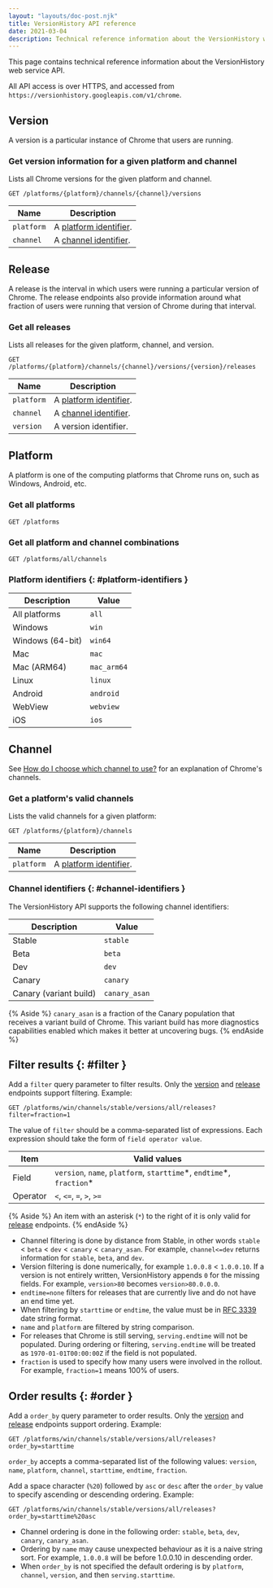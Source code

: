 ```yaml
---
layout: "layouts/doc-post.njk"
title: VersionHistory API reference
date: 2021-03-04
description: Technical reference information about the VersionHistory web service API.
---
```


This page contains technical reference information about the VersionHistory web
service API.

All API access is over HTTPS, and accessed from `https://versionhistory.googleapis.com/v1/chrome`.

## Version

A version is a particular instance of Chrome that users are running.

### Get version information for a given platform and channel

Lists all Chrome versions for the given platform and channel.

```http
GET /platforms/{platform}/channels/{channel}/versions
```

<table>
  <thead>
    <tr>
      <th>Name</th>
      <th>Description</th>
    </tr>
  </thead>
  <tbody>
    <tr>
      <td><code>platform</code></td>
      <td>A <a href="#platform-identifiers">platform identifier</a>.</td>
    </tr>
    <tr>
      <td><code>channel</code></td>
      <td>A <a href="#channel-identifiers">channel identifier</a>.</td>
    </tr>
  </tbody>
</table>

## Release

A release is the interval in which users were running a particular
version of Chrome. The release endpoints also provide information
around what fraction of users were running that version of Chrome
during that interval.

### Get all releases

Lists all releases for the given platform, channel, and version.

```http
GET /platforms/{platform}/channels/{channel}/versions/{version}/releases
```

<table>
  <thead>
    <tr>
      <th>Name</th>
      <th>Description</th>
    </tr>
  </thead>
  <tbody>
    <tr>
      <td><code>platform</code></td>
      <td>A <a href="#platform-identifiers">platform identifier</a>.</td>
    </tr>
    <tr>
      <td><code>channel</code></td>
      <td>A <a href="#channel-identifiers">channel identifier</a>.</td>
    </tr>
    <tr>
      <td><code>version</code></td>
      <td>A version identifier.</td>
    </tr>
  </tbody>
</table>

## Platform

A platform is one of the computing platforms that Chrome runs on, such
as Windows, Android, etc.

### Get all platforms

```http
GET /platforms
```

### Get all platform and channel combinations

```http
GET /platforms/all/channels
```

### Platform identifiers {: #platform-identifiers }

<table>
  <thead>
    <tr>
      <th>Description</th>
      <th>Value</th>
    </tr>
  </thead>
  <tbody>
    <tr>
      <td>All platforms</td>
      <td><code>all</code></td>
    </tr>
    <tr>
      <td>Windows</td>
      <td><code>win</code></td>
    </tr>
    <tr>
      <td>Windows (64-bit)</td>
      <td><code>win64</code></td>
    </tr>
    <tr>
      <td>Mac</td>
      <td><code>mac</code></td>
    </tr>
    <tr>
      <td>Mac (ARM64)</td>
      <td><code>mac_arm64</code></td>
    </tr>
    <tr>
      <td>Linux</td>
      <td><code>linux</code></td>
    </tr>
    <tr>
      <td>Android</td>
      <td><code>android</code></td>
    </tr>
    <tr>
      <td>WebView</td>
      <td><code>webview</code></td>
    </tr>
    <tr>
      <td>iOS</td>
      <td><code>ios</code></td>
    </tr>
  </tbody>
</table>

## Channel

See [How do I choose which channel to use?][channels] for an explanation
of Chrome's channels.

### Get a platform's valid channels

Lists the valid channels for a given platform:

```http
GET /platforms/{platform}/channels
```

<table>
  <thead>
    <tr>
      <th>Name</th>
      <th>Description</th>
    </tr>
  </thead>
  <tbody>
    <tr>
      <td><code>platform</code></td>
      <td>A <a href="#platform-identifiers">platform identifier</a>.</td>
    </tr>
  </tbody>
</table>

### Channel identifiers {: #channel-identifiers }

The VersionHistory API supports the following channel identifiers:

<table>
  <thead>
    <tr>
      <th>Description</th>
      <th>Value</th>
    </tr>
  </thead>
  <tbody>
    <tr>
      <td>Stable</td>
      <td><code>stable</code></td>
    </tr>
    <tr>
      <td>Beta</td>
      <td><code>beta</code></td>
    </tr>
    <tr>
      <td>Dev</td>
      <td><code>dev</code></td>
    </tr>
    <tr>
      <td>Canary</td>
      <td><code>canary</code></td>
    </tr>
    <tr>
      <td>Canary (variant build)</td>
      <td><code>canary_asan</code></td>
    </tr>
  </tbody>
</table>

{% Aside %}
  `canary_asan` is a fraction of the Canary population that
  receives a variant build of Chrome. This variant build has
  more diagnostics capabilities enabled which makes it better
  at uncovering bugs.
{% endAside %}

## Filter results {: #filter }

Add a `filter` query parameter to filter results. Only the
[version](#version) and [release](#release) endpoints support filtering.
Example:

```http
GET /platforms/win/channels/stable/versions/all/releases?filter=fraction=1
```

The value of `filter` should be a comma-separated list of expressions. Each
expression should take the form of `field operator value`.

<table>
  <thead>
    <tr>
      <th>Item</th>
      <th>Valid values</th>
    </tr>
  </thead>
  <tbody>
    <tr>
      <td>Field</td>
      <td>
        <code>version</code>, <code>name</code>, <code>platform</code>,
        <code>starttime</code>*, <code>endtime</code>*, <code>fraction</code>*
      </td>
    </tr>
    <tr>
      <td>Operator</td>
      <td>
        <code>&lt;</code>, <code>&lt;=</code>, <code>=</code>,
        <code>&gt;</code>, <code>&gt;=</code>
      </td>
    </tr>
  </tbody>
</table>

{% Aside %}
  An item with an asterisk (`*`) to the right of it is only valid
  for [release](#release) endpoints.
{% endAside %} 

* Channel filtering is done by distance from Stable, in other words `stable` < `beta`
  < `dev` < `canary` < `canary_asan`. For example, `channel<=dev` returns
  information for `stable`, `beta`, and `dev`.
* Version filtering is done numerically, for example `1.0.0.8` < `1.0.0.10`.
  If a version is not entirely written, VersionHistory appends `0` for the missing
  fields. For example, `version>80` becomes `version>80.0.0.0`.
* `endtime=none` filters for releases that are currently live and do not
  have an end time yet.
* When filtering by `starttime` or `endtime`, the value must be in [RFC 3339][rfc3339]
  date string format.
* `name` and `platform` are filtered by string comparison.
* For releases that Chrome is still serving, `serving.endtime` will not be populated.
  During ordering or filtering, `serving.endtime` will be treated as
  `1970-01-01T00:00:00Z` if the field is not populated.
* `fraction` is used to specify how many users were involved in the rollout.
  For example, `fraction=1` means 100% of users.

## Order results {: #order }

Add a `order_by` query parameter to order results. Only the
[version](#version) and [release](#release) endpoints support ordering.
Example:

```http
GET /platforms/win/channels/stable/versions/all/releases?order_by=starttime
```

`order_by` accepts a comma-separated list of the following
values: `version`, `name`, `platform`, `channel`, `starttime`,
`endtime`, `fraction`.

Add a space character (`%20`) followed by `asc` or `desc` after the `order_by` value to specify ascending
or descending ordering. Example:

```http
GET /platforms/win/channels/stable/versions/all/releases?order_by=starttime%20asc
```

* Channel ordering is done in the following order: `stable`, `beta`,
  `dev`, `canary`, `canary_asan`. 
* Ordering by `name` may cause unexpected behaviour as it is a naive string sort. For
  example, `1.0.0.8` will be before 1.0.0.10 in descending order.
* When `order_by` is not specified the default ordering is by `platform`, `channel`,
  `version`, and then `serving.starttime`.

[channels]: https://www.chromium.org/getting-involved/dev-channel#TOC-How-do-I-choose-which-channel-to-use-
[rfc3339]: https://medium.com/easyread/understanding-about-rfc-3339-for-datetime-formatting-in-software-engineering-940aa5d5f68a